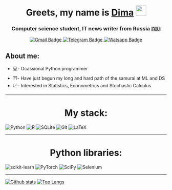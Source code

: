 <h1 align="center">Greets, my name is <a href="https://daniilshat.ru/" target="_blank">Dima</a> 
<img src="https://github.com/blackcater/blackcater/raw/main/images/Hi.gif" height="32"/></h1>
<h3 align="center">Computer science student, IT news writer from Russia 🇷🇺</h3>

<div id="badges" align="center">
  <a href="dimensionkernel@gmail.com">
    <img src="https://img.shields.io/badge/Gmail-D14836?style=for-the-badge&logo=gmail&logoColor=white" alt="Gmail Badge"/>
  </a>
  <a href="https://t.me/DIMensionKER">
    <img src="https://img.shields.io/badge/Telegram-2CA5E0?style=for-the-badge&logo=telegram&logoColor=white" alt="Telegram Badge"/>
  </a>
  <a href="https://wa.me/79131516612?text=%D0%9F%D1%80%D0%B8%D0%B2%D0%B5%D1%82!%20%F0%9F%91%8B">
    <img src="https://img.shields.io/badge/WhatsApp-25D366?style=for-the-badge&logo=whatsapp&logoColor=white" alt="Watsapp Badge"/>
  </a>
</div>

## About me:

* 💻- Ocassional Python programmer
* ⛩️- Have just begun my long and hard path of the samurai at ML and DS
* 📈- Interested in Statistics, Econometrics and Stochastic Calculus

------

<h1 align="center">My stack:</h1> 

![Python](https://img.shields.io/badge/python-3670A0?style=for-the-badge&logo=python&logoColor=ffdd54)
![R](https://img.shields.io/badge/r-%23276DC3.svg?style=for-the-badge&logo=r&logoColor=white)
![SQLite](https://img.shields.io/badge/sqlite-%2307405e.svg?style=for-the-badge&logo=sqlite&logoColor=white)
![Git](https://img.shields.io/badge/git-%23F05033.svg?style=for-the-badge&logo=git&logoColor=white)
![LaTeX](https://img.shields.io/badge/latex-%23008080.svg?style=for-the-badge&logo=latex&logoColor=white)

------

<h1 align="center">Python libraries:</h1> 

![scikit-learn](https://img.shields.io/badge/scikit--learn-%23F7931E.svg?style=for-the-badge&logo=scikit-learn&logoColor=white)
![PyTorch](https://img.shields.io/badge/PyTorch-%23EE4C2C.svg?style=for-the-badge&logo=PyTorch&logoColor=white)
![SciPy](https://img.shields.io/badge/SciPy-%230C55A5.svg?style=for-the-badge&logo=scipy&logoColor=%white)
![Selenium](https://img.shields.io/badge/-selenium-%43B02A?style=for-the-badge&logo=selenium&logoColor=white)


------


[![Github stats](https://github-readme-stats.vercel.app/api?username=123123&show_icons=true&include_all_commits=true)](https://github.com/123123/github-readme-stats)
[![Top Langs](https://github-readme-stats.vercel.app/api/top-langs/?username=123123&layout=compact)](https://github.com/123123/github-readme-stats)
